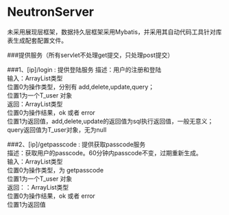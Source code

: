 NeutronServer
==========================================
未采用展现层框架，数据持久层框架采用Mybatis，并采用其自动代码工具针对库表生成配套配置文件。</p>

###提供服务（所有servlet不处理get提交，只处理post提交）

###1、[ip]/login : 提供登陆服务
   描述：用户的注册和登陆<br>
   输入：ArrayList类型<br>
         位置0为操作类型，分别有 add,delete,update,query；<br>
         位置1为一个T_user 对象<br>
   返回：ArrayList类型<br>
         位置0为操作结果，ok 或者 error<br>
         位置1为返回值，add,delete,update的返回值为sql执行返回值，一般无意义；query返回值为T_user对象，无为null

###2、[ip]/getpasscode : 提供获取passcode服务<br>
   描述：获取用户的passcode。60分钟内passcode不变，过期重新生成。<br>
   输入：ArrayList类型<br>
         位置0为操作类型，为 getpasscode<br>
         位置1为一个T_user 对象<br>
   返回：：ArrayList类型<br>
         位置0为操作结果，ok 或者 error<br>
         位置1为返回值   </p></article>

